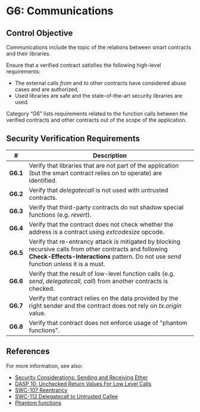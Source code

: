# G6: Communications

## Control Objective

Communications include the topic of the relations between smart contracts and their libraries.

Ensure that a verified contract satisfies the following high-level requirements:
* The external calls *from* and *to* other contracts have considered abuse cases and are authorized,
* Used libraries are safe and the state-of-the-art security libraries are used.

Category “G6” lists requirements related to the function calls between the verified contracts and other contracts out of the scope of the application.

## Security Verification Requirements

| # | Description |
| --- | --- |
| **G6.1** | Verify that libraries that are not part of the application (but the smart contract relies on to operate) are identified. | 
| **G6.2** | Verify that *delegatecall* is not used with untrusted contracts. | 
| **G6.3** | Verify that third-party contracts do not shadow special functions (e.g. *revert*). | 
| **G6.4** | Verify that the contract does not check whether the address is a contract using *extcodesize* opcode. | 
| **G6.5** | Verify that re-entrancy attack is mitigated by blocking recursive calls from other contracts and following **Check-Effects-Interactions** pattern. Do not use *send* function unless it is a must. | 
| **G6.6** | Verify that the result of low-level function calls (e.g. *send*, *delegatecall*, *call*) from another contracts is checked. | 
| **G6.7** | Verify that contract relies on the data provided by the right sender and the contract does not rely on *tx.origin* value. | 
| **G6.8** | Verify that contract does not enforce usage of "phantom functions". |

## References

For more information, see also:

* [Security Considerations: Sending and Receiving Ether](https://solidity.readthedocs.io/en/v0.5.10/security-considerations.html#sending-and-receiving-ether)
* [DASP 10: Unchecked Return Values For Low Level Calls](https://www.dasp.co/#item-4)
* [SWC-107 Reentrancy](https://smartcontractsecurity.github.io/SWC-registry/docs/SWC-107)
* [SWC-112 Delegatecall to Untrusted Callee](https://smartcontractsecurity.github.io/SWC-registry/docs/SWC-112)
* [Phantom functions](https://media.dedaub.com/phantom-functions-and-the-billion-dollar-no-op-c56f062ae49f)

